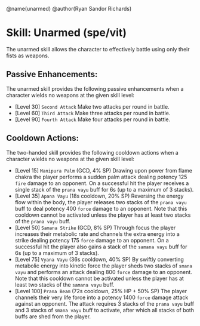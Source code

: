 @name(unarmed)
@author(Ryan Sandor Richards)

# Skill: Unarmed (spe/vit)
The unarmed skill allows the character to effectively battle using only their
fists as weapons.

## Passive Enhancements:
The unarmed skill provides the following passive enhancements when a character
wields no weapons at the given skill level:

* [Level 30] `Second Attack`
  Make two attacks per round in battle.
* [Level 60] `Third Attack`
  Make three attacks per round in battle.
* [Level 90] `Fourth Attack`
  Make four attacks per round in battle.

## Cooldown Actions:
The two-handed skill provides the following cooldown actions when a character
wields no weapons at the given skill level:

* [Level 15] `Manipura Palm` (GCD, 4% SP)
  Drawing upon power from flame chakra the player performs a sudden palm attack
  dealing potency 125 `fire` damage to an opponent. On a successful hit the
  player receives a single stack of the `prana vayu` buff for 6s (up to a
  maximum of 3 stacks).
* [Level 35] `Apana Vayu` (18s cooldown, 20% SP)
  Reversing the energy flow within the body, the player releases two stacks of
  the `prana vayu` buff to deal potency 400 `force` damage to an opponent. Note
  that this cooldown cannot be activated unless the player has at least two
  stacks of the `prana vayu` buff.
* [Level 50] `Samana Strike` (GCD, 8% SP)
  Through focus the player increases their metabolic rate and channels the extra
  energy into a strike dealing potency 175 `force` damage to an opponent. On a
  successful hit the player also gains a stack of the `samana vayu` buff for 6s
  (up to a maximum of 3 stacks).
* [Level 75] `Vyana Vayu` (36s cooldown, 40% SP)
  By swiftly converting metabolic energy into kinetic force the player sheds
  two stacks of `smana vayu` and performs an attack dealing 800 `force` damage
  to an opponent. Note that this cooldown cannot be activated unless the player
  has at least two stacks of the `samana vayu` buff.
* [Level 100] `Prana Beam` (72s cooldown, 25% HP + 50% SP)
  The player channels their very life force into a potency 1400 `force` damage
  attack against an opponent. The attack requires 3 stacks of the `prana vayu`
  buff and 3 stacks of `smana vayu` buff to activate, after which all stacks of
  both buffs are shed from the player.
